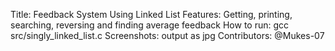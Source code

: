 Title:       Feedback System Using Linked List
Features:    Getting, printing, searching, reversing and finding average feedback 
How to run:  gcc src/singly_linked_list.c
Screenshots: output as jpg
Contributors: @Mukes-07
